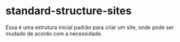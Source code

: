 # standard-structure-sites
Essa é uma estrutura inicial padrão para criar um site, onde pode ser mudado de acordo com a necessidade.
